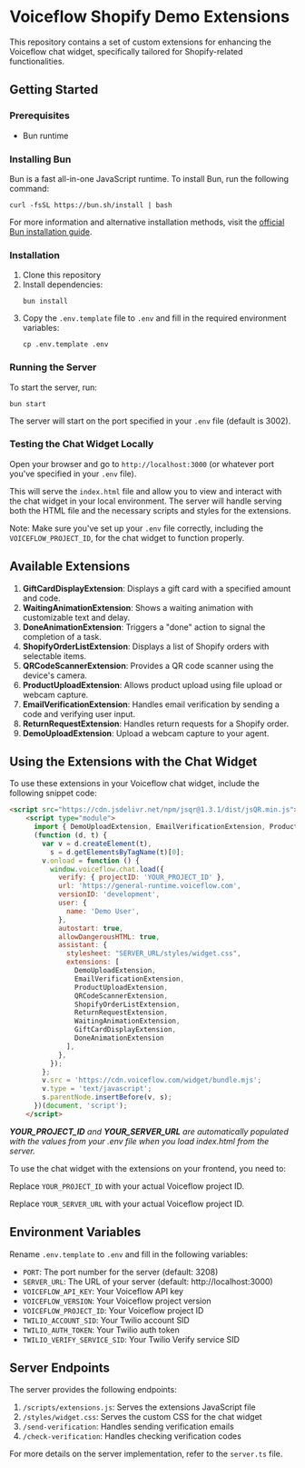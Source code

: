 # Voiceflow Shopify Demo Extensions

This repository contains a set of custom extensions for enhancing the Voiceflow chat widget, specifically tailored for Shopify-related functionalities.

## Getting Started

### Prerequisites

- Bun runtime

### Installing Bun

Bun is a fast all-in-one JavaScript runtime. To install Bun, run the following command:

```
curl -fsSL https://bun.sh/install | bash
```

For more information and alternative installation methods, visit the [official Bun installation guide](https://bun.sh/docs/installation).


### Installation

1. Clone this repository
2. Install dependencies:
   ```
   bun install
   ```
3. Copy the `.env.template` file to `.env` and fill in the required environment variables:
   ```
   cp .env.template .env
   ```

### Running the Server

To start the server, run:

```
bun start
```

The server will start on the port specified in your `.env` file (default is 3002).

### Testing the Chat Widget Locally

Open your browser and go to `http://localhost:3000` (or whatever port you've specified in your `.env` file).

This will serve the `index.html` file and allow you to view and interact with the chat widget in your local environment. The server will handle serving both the HTML file and the necessary scripts and styles for the extensions.

Note: Make sure you've set up your `.env` file correctly, including the `VOICEFLOW_PROJECT_ID`, for the chat widget to function properly.


## Available Extensions

1. **GiftCardDisplayExtension**: Displays a gift card with a specified amount and code.
2. **WaitingAnimationExtension**: Shows a waiting animation with customizable text and delay.
3. **DoneAnimationExtension**: Triggers a "done" action to signal the completion of a task.
4. **ShopifyOrderListExtension**: Displays a list of Shopify orders with selectable items.
5. **QRCodeScannerExtension**: Provides a QR code scanner using the device's camera.
6. **ProductUploadExtension**: Allows product upload using file upload or webcam capture.
7. **EmailVerificationExtension**: Handles email verification by sending a code and verifying user input.
8. **ReturnRequestExtension**: Handles return requests for a Shopify order.
9. **DemoUploadExtension**: Upload a webcam capture to your agent.

## Using the Extensions with the Chat Widget

To use these extensions in your Voiceflow chat widget, include the following snippet code:


```html
<script src="https://cdn.jsdelivr.net/npm/jsqr@1.3.1/dist/jsQR.min.js"></script>
    <script type="module">
      import { DemoUploadExtension, EmailVerificationExtension, ProductUploadExtension, QRCodeScannerExtension, ShopifyOrderListExtension, ReturnRequestExtension, WaitingAnimationExtension, DoneAnimationExtension, GiftCardDisplayExtension } from 'SERVER_URL/scripts/extensions.js';
      (function (d, t) {
        var v = d.createElement(t),
          s = d.getElementsByTagName(t)[0];
        v.onload = function () {
          window.voiceflow.chat.load({
            verify: { projectID: 'YOUR_PROJECT_ID' },
            url: 'https://general-runtime.voiceflow.com',
            versionID: 'development',
            user: {
              name: 'Demo User',
            },
            autostart: true,
            allowDangerousHTML: true,
            assistant: {
              stylesheet: "SERVER_URL/styles/widget.css",
              extensions: [
                DemoUploadExtension,
                EmailVerificationExtension,
                ProductUploadExtension,
                QRCodeScannerExtension,
                ShopifyOrderListExtension,
                ReturnRequestExtension,
                WaitingAnimationExtension,
                GiftCardDisplayExtension,
                DoneAnimationExtension
              ],
            },
          });
        };
        v.src = 'https://cdn.voiceflow.com/widget/bundle.mjs';
        v.type = 'text/javascript';
        s.parentNode.insertBefore(v, s);
      })(document, 'script');
    </script>
```
_**YOUR_PROJECT_ID** and **YOUR_SERVER_URL** are automatically populated with the values from your .env file when you load index.html from the server._

To use the chat widget with the extensions on your frontend, you need to:

Replace `YOUR_PROJECT_ID` with your actual Voiceflow project ID.

Replace `YOUR_SERVER_URL` with your actual Voiceflow project ID.



## Environment Variables

Rename `.env.template` to `.env` and fill in the following variables:

- `PORT`: The port number for the server (default: 3208)
- `SERVER_URL`: The URL of your server (default: http://localhost:3000)
- `VOICEFLOW_API_KEY`: Your Voiceflow API key
- `VOICEFLOW_VERSION`: Your Voiceflow project version
- `VOICEFLOW_PROJECT_ID`: Your Voiceflow project ID
- `TWILIO_ACCOUNT_SID`: Your Twilio account SID
- `TWILIO_AUTH_TOKEN`: Your Twilio auth token
- `TWILIO_VERIFY_SERVICE_SID`: Your Twilio Verify service SID

## Server Endpoints

The server provides the following endpoints:

1. `/scripts/extensions.js`: Serves the extensions JavaScript file
2. `/styles/widget.css`: Serves the custom CSS for the chat widget
3. `/send-verification`: Handles sending verification emails
4. `/check-verification`: Handles checking verification codes

For more details on the server implementation, refer to the `server.ts` file.
